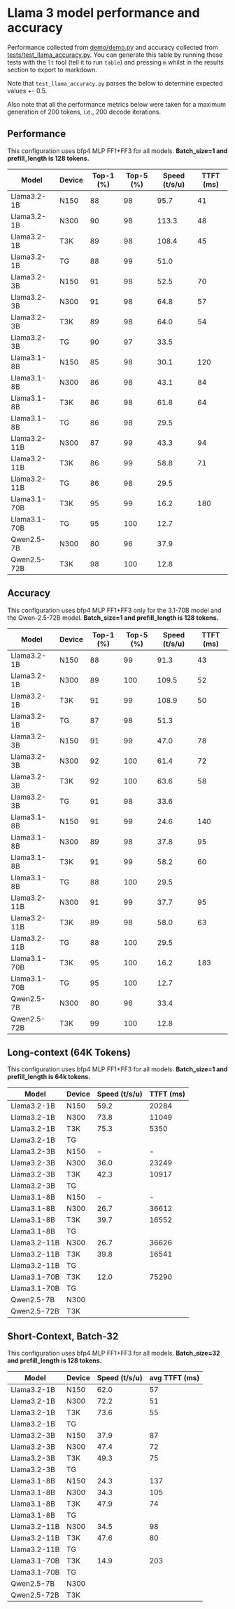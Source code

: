 # Llama 3 model performance and accuracy

Performance collected from [demo/demo.py](demo/demo.py) and accuracy collected from [tests/test_llama_accuracy.py](tests/test_llama_accuracy.py). You can generate this table by running these tests with the `lt` tool (tell it to run `table`) and pressing `m` whilst in the results section to export to markdown.

Note that `test_llama_accuracy.py` parses the below to determine expected values +- 0.5.

Also note that all the performance metrics below were taken for a maximum generation of 200 tokens, i.e., 200 decode iterations.

## Performance

This configuration uses bfp4 MLP FF1+FF3 for all models. **Batch_size=1 and prefill_length is 128 tokens.**

| Model          | Device | Top-1 (%) | Top-5 (%) | Speed (t/s/u) | TTFT (ms) |
|----------------|--------|-----------|-----------|---------------|-----------|
| Llama3.2-1B    | N150   | 88        | 98        | 95.7          | 41        |
| Llama3.2-1B    | N300   | 90        | 98        | 113.3         | 48        |
| Llama3.2-1B    | T3K    | 89        | 98        | 108.4         | 45        |
| Llama3.2-1B    | TG     | 88        | 99        | 51.0          |           |
| Llama3.2-3B    | N150   | 91        | 98        | 52.5          | 70        |
| Llama3.2-3B    | N300   | 91        | 98        | 64.8          | 57        |
| Llama3.2-3B    | T3K    | 89        | 98        | 64.0          | 54        |
| Llama3.2-3B    | TG     | 90        | 97        | 33.5          |           |
| Llama3.1-8B    | N150   | 85        | 98        | 30.1          | 120       |
| Llama3.1-8B    | N300   | 86        | 98        | 43.1          | 84        |
| Llama3.1-8B    | T3K    | 86        | 98        | 61.8          | 64        |
| Llama3.1-8B    | TG     | 86        | 98        | 29.5          |           |
| Llama3.2-11B   | N300   | 87        | 99        | 43.3          | 94        |
| Llama3.2-11B   | T3K    | 86        | 99        | 58.8          | 71        |
| Llama3.2-11B   | TG     | 86        | 98        | 29.5          |           |
| Llama3.1-70B   | T3K    | 95        | 99        | 16.2          | 180       |
| Llama3.1-70B   | TG     | 95        | 100       | 12.7          |           |
| Qwen2.5-7B     | N300   | 80        | 96        | 37.9          |           |
| Qwen2.5-72B    | T3K    | 98        | 100       | 12.8          |           |


## Accuracy

This configuration uses bfp4 MLP FF1+FF3 only for the 3.1-70B model and the Qwen-2.5-72B model. **Batch_size=1 and prefill_length is 128 tokens.**

| Model          | Device | Top-1 (%) | Top-5 (%) | Speed (t/s/u) | TTFT (ms) |
|----------------|--------|-----------|-----------|---------------|-----------|
| Llama3.2-1B    | N150   | 88        | 99        | 91.3          | 43        |
| Llama3.2-1B    | N300   | 89        | 100       | 109.5         | 52        |
| Llama3.2-1B    | T3K    | 91        | 99        | 108.9         | 50        |
| Llama3.2-1B    | TG     | 87        | 98        | 51.3          |           |
| Llama3.2-3B    | N150   | 91        | 99        | 47.0          | 78        |
| Llama3.2-3B    | N300   | 92        | 100       | 61.4          | 72        |
| Llama3.2-3B    | T3K    | 92        | 100       | 63.6          | 58        |
| Llama3.2-3B    | TG     | 91        | 98        | 33.6          |           |
| Llama3.1-8B    | N150   | 91        | 99        | 24.6          | 140       |
| Llama3.1-8B    | N300   | 89        | 98        | 37.8          | 95        |
| Llama3.1-8B    | T3K    | 91        | 99        | 58.2          | 60        |
| Llama3.1-8B    | TG     | 88        | 100       | 29.5          |           |
| Llama3.2-11B   | N300   | 91        | 99        | 37.7          | 95        |
| Llama3.2-11B   | T3K    | 89        | 98        | 58.0          | 63        |
| Llama3.2-11B   | TG     | 88        | 100       | 29.5          |           |
| Llama3.1-70B   | T3K    | 95        | 100       | 16.2          | 183       |
| Llama3.1-70B   | TG     | 95        | 100       | 12.7          |           |
| Qwen2.5-7B     | N300   | 80        | 96        | 33.4          |           |
| Qwen2.5-72B    | T3K    | 99        | 100       | 12.8          |           |

##  Long-context (64K Tokens)

This configuration uses bfp4 MLP FF1+FF3 for all models. **Batch_size=1 and prefill_length is 64k tokens.**

| Model          | Device | Speed (t/s/u) | TTFT (ms) |
|----------------|--------|---------------|-----------|
| Llama3.2-1B    | N150   | 59.2          | 20284     |
| Llama3.2-1B    | N300   | 73.8          | 11049     |
| Llama3.2-1B    | T3K    | 75.3          | 5350      |
| Llama3.2-1B    | TG     |               |           |
| Llama3.2-3B    | N150   | -             | -         |
| Llama3.2-3B    | N300   | 36.0          | 23249     |
| Llama3.2-3B    | T3K    | 42.3          | 10917     |
| Llama3.2-3B    | TG     |               |           |
| Llama3.1-8B    | N150   | -             | -         |
| Llama3.1-8B    | N300   | 26.7          | 36612     |
| Llama3.1-8B    | T3K    | 39.7          | 16552     |
| Llama3.1-8B    | TG     |               |           |
| Llama3.2-11B   | N300   | 26.7          | 36626     |
| Llama3.2-11B   | T3K    | 39.8          | 16541     |
| Llama3.2-11B   | TG     |               |           |
| Llama3.1-70B   | T3K    | 12.0          | 75290     |
| Llama3.1-70B   | TG     |               |           |
| Qwen2.5-7B     | N300   |               |           |
| Qwen2.5-72B    | T3K    |               |           |

## Short-Context, Batch-32

This configuration uses bfp4 MLP FF1+FF3 for all models. **Batch_size=32 and prefill_length is 128 tokens.**

| Model          | Device | Speed (t/s/u) | avg TTFT (ms) |
|----------------|--------|---------------|---------------|
| Llama3.2-1B    | N150   | 62.0          | 57            |
| Llama3.2-1B    | N300   | 72.2          | 51            |
| Llama3.2-1B    | T3K    | 73.6          | 55            |
| Llama3.2-1B    | TG     |               |               |
| Llama3.2-3B    | N150   | 37.9          | 87            |
| Llama3.2-3B    | N300   | 47.4          | 72            |
| Llama3.2-3B    | T3K    | 49.3          | 75            |
| Llama3.2-3B    | TG     |               |               |
| Llama3.1-8B    | N150   | 24.3          | 137           |
| Llama3.1-8B    | N300   | 34.3          | 105           |
| Llama3.1-8B    | T3K    | 47.9          | 74            |
| Llama3.1-8B    | TG     |               |               |
| Llama3.2-11B   | N300   | 34.5          | 98            |
| Llama3.2-11B   | T3K    | 47.6          | 80            |
| Llama3.2-11B   | TG     |               |               |
| Llama3.1-70B   | T3K    | 14.9          | 203           |
| Llama3.1-70B   | TG     |               |               |
| Qwen2.5-7B     | N300   |               |               |
| Qwen2.5-72B    | T3K    |               |               |
